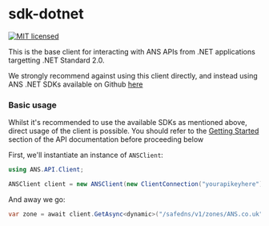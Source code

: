 # sdk-dotnet

[![MIT licensed](https://img.shields.io/badge/license-MIT-blue.svg)](LICENSE)

This is the base client for interacting with ANS APIs from .NET applications targetting .NET Standard 2.0.

We strongly recommend against using this client directly, and instead using ANS .NET SDKs available on Github [here](https://github.com/ANS?utf8=%E2%9C%93&q=sdk-dotnet)

### Basic usage

Whilst it's recommended to use the available SDKs as mentioned above, direct usage of the client is possible.
You should refer to the [Getting Started](https://developers.ukfast.io/getting-started) section of the API documentation before proceeding below

First, we'll instantiate an instance of `ANSClient`:

```csharp
using ANS.API.Client;

ANSClient client = new ANSClient(new ClientConnection("yourapikeyhere"));
```

And away we go:

```csharp
var zone = await client.GetAsync<dynamic>("/safedns/v1/zones/ANS.co.uk");
```

